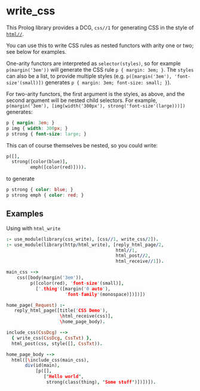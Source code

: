 # write_css

This Prolog library provides a DCG, `css//1` for generating CSS in the style of [`html//`](http://www.swi-prolog.org/pldoc/doc_for?object=html//1).

You can use this to write CSS rules as nested functors with arity one or two; see below for examples.

One-arity functors are interpreted as `selector(styles)`, so for example `p(margin('3em'))` will generate the CSS rule `p { margin: 3em; }`.
The `styles` can also be a list, to provide multiple styles (e.g. `p([margin('3em'), 'font-size'(small)])` generates `p { margin: 3em; font-size: small; }`).

For two-arity functors, the first argument is the styles, as above, and the second argument will be nested child selectors.
For example, `p(margin('3em'), [img(width('300px'), strong('font-size'(large)))])` generates:

```css
p { margin: 3em; }
p img { width: 300px; }
p strong { font-size: large; }
```

This can of course themselves be nested, so you could write:

```prolog
p([],
  strong([color(blue)],
         emph([color(red)]))).
```

to generate

```css
p strong { color: blue; }
p strong emph { color: red; }
```

## Examples

Using with `html_write`

```prolog
:- use_module(library(css_write), [css//1, write_css/2]).
:- use_module(library(http/html_write), [reply_html_page/2,
                                         html//1,
                                         html_post//2,
                                         html_receive//1]).

main_css -->
    css([body(margin('3em')),
         p([color(red), 'font-size'(small)],
           ['.thing'([margin('0 auto'),
                      'font-family'(monospace)])])])

home_page(_Request) :-
   reply_html_page([title('CSS Demo'),
                    \html_receive(css)],
                    \home_page_body).

include_css(CssDcg) -->
  { write_css(CssDcg, CssTxt) },
  html_post(css, style([], CssTxt)).

home_page_body -->
  html([\include_css(main_css),
       div(id(main),
           [p([],
              ["Hello world",
               strong(class(thing), "Some stuff")])])]).
```
